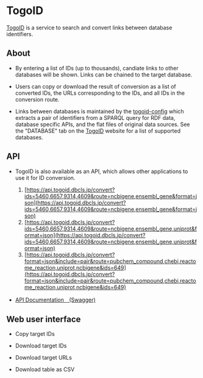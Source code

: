 # TogoID

[TogoID](https://togoid.dbcls.jp/) is a service to search and convert links between database identifiers.

## About

- By entering a list of IDs (up to thousands), candiate links to other databases will be shown. Links can be chained to the target database.

- Users can copy or download the result of conversion as a list of converted IDs, the URLs corresponding to the IDs, and all IDs in the conversion route.

- Links between databases is maintained by the [togoid-config](https://github.com/dbcls/togoid-config) which extracts a pair of identifiers from a SPARQL query for RDF data, database specific APIs, and the flat files of original data sources. See the "DATABASE" tab on the [TogoID](https://togoid.dbcls.jp/) website for a list of supported databases.

## API
- TogoID is also available as an API, which allows other applications to use it for ID conversion.
    1. [https://api.togoid.dbcls.jp/convert?ids=5460,6657,9314,4609&route=ncbigene,ensembl_gene&format=json](https://api.togoid.dbcls.jp/convert?ids=5460,6657,9314,4609&route=ncbigene,ensembl_gene&format=json)
    2. [https://api.togoid.dbcls.jp/convert?ids=5460,6657,9314,4609&route=ncbigene,ensembl_gene,uniprot&format=json](https://api.togoid.dbcls.jp/convert?ids=5460,6657,9314,4609&route=ncbigene,ensembl_gene,uniprot&format=json)
    3. [https://api.togoid.dbcls.jp/convert?format=json&include=pair&route=pubchem_compound,chebi,reactome_reaction,uniprot,ncbigene&ids=649](https://api.togoid.dbcls.jp/convert?format=json&include=pair&route=pubchem_compound,chebi,reactome_reaction,uniprot,ncbigene&ids=649)

- [API Documentation　(Swagger)](https://togoid.dbcls.jp/apidoc/)

## Web user interface

* Copy target IDs

* Download target IDs

* Download target URLs

* Download table as CSV

